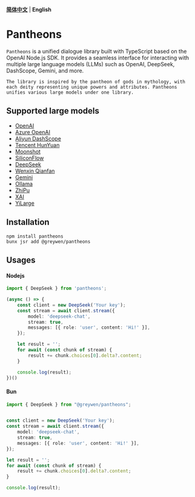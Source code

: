 **[简体中文](README_CN.md)** | **English**

# Pantheons
`Pantheons` is a unified dialogue library built with TypeScript based on the OpenAI Node.js SDK. It provides a seamless interface for interacting with multiple large language models (LLMs) such as OpenAI, DeepSeek, DashScope, Gemini, and more.


`The library is inspired by the pantheon of gods in mythology, with each deity representing unique powers and attributes. Pantheons unifies various large models under one library.`

## Supported large models
- [OpenAI](https://platform.openai.com/docs/api-reference/introduction)
- [Azure OpenAI](https://learn.microsoft.com/en-us/azure/ai-services/openai)
- [Aliyun DashScope](https://help.aliyun.com/zh/model-studio/developer-reference)
- [Tencent HunYuan](https://cloud.tencent.com/document/product/1729/101839)
- [Moonshot](https://platform.moonshot.cn/docs/intro)
- [SiliconFlow](https://docs.siliconflow.cn/cn/userguide/introduction)
- [DeepSeek](https://api-docs.deepseek.com/)
- [Wenxin Qianfan](https://cloud.baidu.com/doc/WENXINWORKSHOP/s/7ltgucw50)
- [Gemini](https://ai.google.dev/gemini-api/docs)
- [Ollama](https://github.com/ollama/ollama/blob/main/docs/api.md)
- [ZhiPu](https://open.bigmodel.cn/dev/api/normal-model/glm-4)
- [XAI](https://docs.x.ai/docs/overview)
- [YiLarge](https://platform.lingyiwanwu.com/docs/api-reference)

## Installation

```
npm install pantheons
bunx jsr add @greywen/pantheons
```

## Usages

#### Nodejs

```typescript
import { DeepSeek } from 'pantheons';

(async () => {
    const client = new DeepSeek('Your key');
    const stream = await client.stream({
        model: 'deepseek-chat',
        stream: true,
        messages: [{ role: 'user', content: 'Hi!' }],
    });

    let result = '';
    for await (const chunk of stream) {
        result += chunk.choices[0].delta?.content;
    }

    console.log(result);
})()
```

#### Bun

```typescript
import { DeepSeek } from "@greywen/pantheons";


const client = new DeepSeek('Your key');
const stream = await client.stream({
    model: 'deepseek-chat',
    stream: true,
    messages: [{ role: 'user', content: 'Hi!' }],
});

let result = '';
for await (const chunk of stream) {
    result += chunk.choices[0].delta?.content;
}

console.log(result);

```